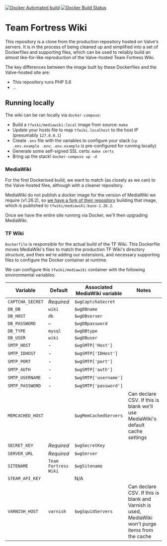 [![Docker Automated build](https://img.shields.io/docker/automated/tfwiki/mediawiki.svg)](https://hub.docker.com/r/tfwiki/mediawiki/)
[![Docker Build Status](https://img.shields.io/docker/build/tfwiki/mediawiki.svg)](https://hub.docker.com/r/tfwiki/mediawiki/)

Team Fortress Wiki
====================

This repository is a clone from the production repository hosted on Valve's servers. It is in the process of being cleaned up and simplified into a set of Dockerfiles and supporting files, which can be used to reliably build an almost like-for-like reproduction of the Valve-hosted Team Fortress Wiki.

The key differences between the image built by these Dockerfiles and the Valve-hosted site are:
* This repository runs PHP 5.6
* ...

## Running locally

The wiki can be ran locally via `docker-compose`:

* Build a `tfwiki/mediawiki:local` image from source: `make`
* Update your hosts file to map `tfwiki.localhost` to the host IP (presumably `127.0.0.1`)
* Create `.env` file with the variables to configure your stack (`cp .env.example .env`; `.env.example` is pre-configured for running locally)
* Generate some self-signed SSL certs: `make certs`
* Bring up the stack! `docker-compose up -d`

### MediaWiki

For the first Dockerised build, we want to match (as closely as we can) to the Valve-hosted files, although with a cleaner repository.

MediaWiki do not publish a docker image for the version of MediaWiki we require (v1.26.2), so [we have a fork of their repository](https://github.com/tfwiki/mediawiki-docker) building that image, which is published to `tfwiki/mediawiki:base-1.26.2`.

Once we have the entire site running via Docker, we'll then upgrading MediaWiki.

### TF Wiki

`Dockerfile` is responsible for the actual build of the TF Wiki. This Dockerfile moves MediaWiki's files to match the production TF Wiki's directory structure, and then we're adding our extensions, and necessary supporting files to configure the Docker container at runtime.

We can configure this `tfwiki/mediawiki` container with the following environmental variables:

Variable              | Default              | Associated MediaWiki variable | Notes
--------------------- | -------------------- | ----------------------------- | -----
`CAPTCHA_SECRET`      | *Required*           | `$wgCaptchaSecret`            | 
`DB_DB`               | `wiki`               | `$wgDBname`                   |
`DB_HOST`             | `db`                 | `$wgDBserver`                 |
`DB_PASSWORD`         | –                    | `$wgDBpassword`               |
`DB_TYPE`             | `mysql`              | `$wgDBtype`                   |
`DB_USER`             | `wiki`               | `$wgDBuser`                   |
`SMTP_HOST`           | -                    | `$wgSMTP['Host']`             |
`SMTP_IDHOST`         | -                    | `$wgSMTP['IDHost']`           |
`SMTP_PORT`           | -                    | `$wgSMTP['port']`             |
`SMTP_AUTH`           | -                    | `$wgSMTP['auth']`             |
`SMTP_USERNAME`       | -                    | `$wgSMTP['username']`         |
`SMTP_PASSWORD`       | -                    | `$wgSMTP['password']`         |
`MEMCACHED_HOST`      |                      | `$wgMemCachedServers`         | Can declare CSV. If this is blank we'll use MediaWiki's default cache settings
`SECRET_KEY`          | *Required*           | `$wgSecretKey`                |
`SERVER_URL`          | *Required*           | `$wgServer`                   |
`SITENAME`            | `Team Fortress Wiki` | `$wgSitename`                 |
`STEAM_API_KEY`       |                      | N/A                           |
`VARNISH_HOST`        | `varnish`            | `$wgSquidServers`             | Can declare CSV. If this is blank and Varnish is used, MediaWiki won't purge items from the cache
